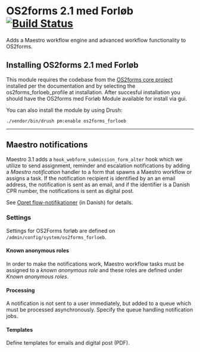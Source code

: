 # OS2forms 2.1 med Forløb [![Build Status](https://app.travis-ci.com/OS2Forms/os2forms_forloeb.svg?branch=develop)](https://app.travis-ci.com/OS2Forms/os2forms_forloeb)

Adds a Maestro workflow engine and advanced workflow functionality to OS2forms.

## Installing OS2forms 2.1 med Forløb

This module requires the codebase from the [OS2forms core project](https://github.com/OS2Forms/os2forms8) installed per the documentation and by selecting the os2forms_forloeb_profile at installation. After succesful installation you should have the OS2forms med Forløb Module available for install via gui.

You can also install the module by using Drush:

```
./vendor/bin/drush pm:enable os2forms_forloeb
```

-------------------------------------------------------------------------------

## Maestro notifications

Maestro 3.1 adds a `hook_webform_submission_form_alter` hook which we utilize to
send assignment, reminder and escalation notifications by adding a *Maestro
notification* handler to a form that spawns a Maestro workflow or assigns a
task. If the notification recipient is identified by an an email address, the
notification is sent as an email, and if the identifier is a Danish CPR number,
the notifications is sent as digital post.

See [Opret flow-notifikationer](https://os2forms.os2.eu/node/457) (in Danish)
for details.

### Settings

Settings for OS2Forms forløb are defined on `/admin/config/system/os2forms_forloeb`.

#### Known anonymous roles

In order to make the notifications work, Maestro workflow tasks must be assigned
to a *known anonymous role* and these roles are defined under *Known anonymous
roles*.

#### Processing

A notification is not sent to a user immediately, but added to a queue which
must be processed asynchronously. Specify the queue handling notification jobs.

#### Templates

Define templates for emails and digital post (PDF).
